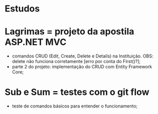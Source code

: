 # Estudos 
  
# Lagrimas = projeto da apostila ASP.NET MVC
- comandos CRUD (Edit, Create, Delete e Details) na Instituição. OBS: delete não funciona corretamente [erro por conta do First()?];
- parte 2 do projeto: implementação do CRUD com Entity Framework Core;
  
# Sub e Sum = testes com o git flow
- teste de comandos básicos para entender o funcionamento;
